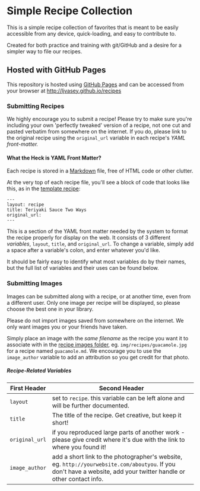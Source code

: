 # Simple Recipe Collection

This is a simple recipe collection of favorites that is meant to be easily accessible from any device, quick-loading, and easy to contribute to.

Created for both practice and training with git/GitHub and a desire for a simpler way to file our recipes.

## Hosted with GitHub Pages

This repository is hosted using [GitHub Pages](http://pages.github.com/) and can be accessed from your browser at http://ljvasey.github.io/recipes

### Submitting Recipes

We highly encourage you to submit a recipe! Please try to make sure you're including your own 'perfectly tweaked' version of a recipe, not one cut and pasted verbatim from somewhere on the internet. If you do, please link to the original recipe using the `original_url` variable in each recipe's *YAML front-matter.*

#### What the Heck is YAML Front Matter?

Each recipe is stored in a [Markdown][] file, free of HTML code or other clutter.

At the very top of each recipe file, you'll see a block of code that looks like this, as in the [template recipe][]:

```
---
layout: recipe
title: Teriyaki Sauce Two Ways
original_url:
---
```

This is a section of the YAML front matter needed by the system to format the recipe properly for display on the web. It consists of 3 different _variables_, `layout`, `title`, and `original_url`. To change a variable, simply add a space after a variable's colon, and enter whatever you'd like.

It should be fairly easy to identify what most variables do by their names, but the full list of variables and their uses can be found below.

### Submitting Images

Images can be submitted along with a recipe, or at another time, even from a different user. Only one image per recipe will be displayed, so please choose the best one in your library.

Please do not import images saved from somewhere on the internet. We only want images you or your friends have taken.

Simply place an image with the *same filename* as the recipe you want it to associate with in the [recipe images folder][], eg. `img/recipes/guacamole.jpg` for a recipe named `guacamole.md`. We encourage you to use the `image_author` variable to add an attribution so you get credit for that photo.

##### Recipe-Related Variables

First Header  | Second Header
------------- | -------------
`layout`  | set to `recipe`. this variable can be left alone and will be further documented.
`title`  | The title of the recipe. Get creative, but keep it short!
`original_url`  | if you reproduced large parts of another work - please give credit where it's due with the link to where you found it!
`image_author`  | add a short link to the photographer's website, eg. `http://yourwebsite.com/aboutyou`. If you don't have a website, add your twitter handle or other contact info.

[markdown]: http://guides.github.com/overviews/mastering-markdown/  "Github's 'Mastering Markdown' Page"
[template recipe]: https://raw.github.com/ljvasey/recipes/gh-pages/sauce/teriyaki.md  "Template Recipe"
[recipe images folder]: https://github.com/ljvasey/recipes/tree/gh-pages/img/recipes  "Our Recipe Images Folder"





